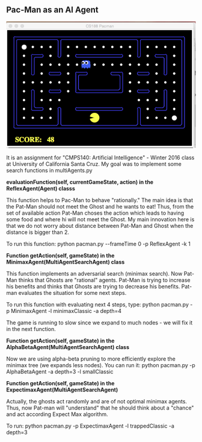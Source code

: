 ## Pac-Man as an AI Agent

![Mockup for feature A](https://github.com/Katy-katy/PYTHON-Pac-Man-as-an-AI-Agent/blob/master/Screen_shot.png)

It is an assignment for "CMPS140: Artificial Intelligence" - Winter 2016 class at University of California Santa Cruz.
My goal was to implement some search functions in multiAgents.py

**evaluationFunction(self, currentGameState, action) in the ReflexAgent(Agent) classs** 

This function helps to Pac-Man to behave "rationally." The main idea is that the Pat-Man should not meet the Ghost and he wants to eat!
Thus, from the set of available action Pat-Man choses the action which leads to having some food and where hi will not meet the Ghost.
 My main innovation here is that we do not worry about distance between Pat-Man and Ghost when the distance is bigger than 2.
 
 To run this function:
 python pacman.py --frameTime 0 -p ReflexAgent -k 1
 
**Function getAction(self, gameState) in the MinimaxAgent(MultiAgentSearchAgent) class**

This function implements an adversarial search (minimax search).
Now Pat-Man thinks that Ghosts are "rational" agents. Pat-Man is trying to increase his benefits and thinks that Ghosts are trying to decrease his benefits. 
Pat-man evaluates the situation for some next steps. 

To run this function with evaluating next 4 steps, type:
python pacman.py -p MinimaxAgent -l minimaxClassic -a depth=4

The game is running to slow since we expand to much nodes - we will fix it in the next function.

**Function getAction(self, gameState) in the AlphaBetaAgent(MultiAgentSearchAgent) class**

Now we are using alpha-beta pruning to more efficiently explore the minimax tree (we expands less nodes).
You can run it:
python pacman.py -p AlphaBetaAgent -a depth=3 -l smallClassic

**Function getAction(self, gameState) in the ExpectimaxAgent(MultiAgentSearchAgent)**

Actually, the ghosts act randomly and are of not optimal minimax agents.
Thus, now Pat-man will "understand" that  he should think about a "chance" and act according Expect Max algorithm. 

To run:
python pacman.py -p ExpectimaxAgent -l trappedClassic -a depth=3 
